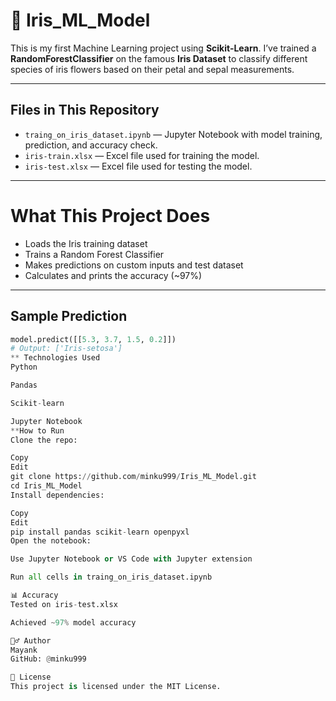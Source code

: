 # 🌸 Iris_ML_Model

This is my first Machine Learning project using **Scikit-Learn**. I’ve trained a **RandomForestClassifier** on the famous **Iris Dataset** to classify different species of iris flowers based on their petal and sepal measurements.

---

## Files in This Repository

- `traing_on_iris_dataset.ipynb` — Jupyter Notebook with model training, prediction, and accuracy check.
- `iris-train.xlsx` — Excel file used for training the model.
- `iris-test.xlsx` — Excel file used for testing the model.

---

# What This Project Does

- Loads the Iris training dataset
- Trains a Random Forest Classifier
- Makes predictions on custom inputs and test dataset
- Calculates and prints the accuracy (~97%)

---

## Sample Prediction

```python
model.predict([[5.3, 3.7, 1.5, 0.2]])
# Output: ['Iris-setosa']
** Technologies Used
Python

Pandas

Scikit-learn

Jupyter Notebook
**How to Run
Clone the repo:

Copy
Edit
git clone https://github.com/minku999/Iris_ML_Model.git
cd Iris_ML_Model
Install dependencies:

Copy
Edit
pip install pandas scikit-learn openpyxl
Open the notebook:

Use Jupyter Notebook or VS Code with Jupyter extension

Run all cells in traing_on_iris_dataset.ipynb

📊 Accuracy
Tested on iris-test.xlsx

Achieved ~97% model accuracy

🙋‍♂️ Author
Mayank
GitHub: @minku999

📃 License
This project is licensed under the MIT License.
